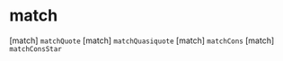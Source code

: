 # match

[match] `matchQuote`
[match] `matchQuasiquote`
[match] `matchCons`
[match] `matchConsStar`
